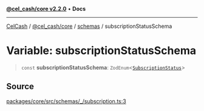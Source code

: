 [**@cel_cash/core v2.2.0**](../../README.md) • **Docs**

***

[CelCash](../../../../packages.md) / [@cel\_cash/core](../../README.md) / [schemas](../README.md) / subscriptionStatusSchema

# Variable: subscriptionStatusSchema

> `const` **subscriptionStatusSchema**: `ZodEnum`\<[`SubscriptionStatus`](../../types/type-aliases/SubscriptionStatus.md)\>

## Source

[packages/core/src/schemas/\_/subscription.ts:3](https://github.com/Pyxlab/celcash/blob/b57c7034bd65dcd5b083f272f9cfe6cc4ff73f7b/packages/core/src/schemas/_/subscription.ts#L3)
